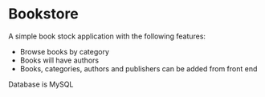 # Bookstore

A simple book stock application with the following features:
- Browse books by category
- Books will have authors
- Books, categories, authors and publishers can be added from front end

Database is MySQL